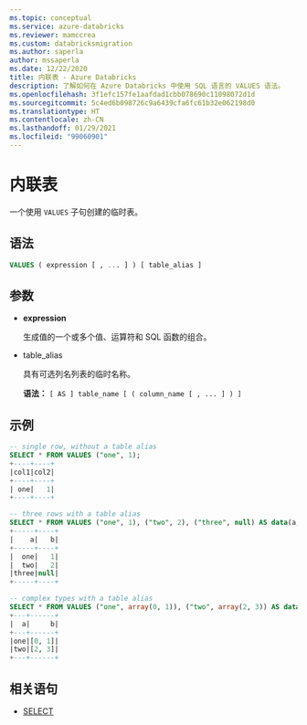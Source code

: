 ```yaml
---
ms.topic: conceptual
ms.service: azure-databricks
ms.reviewer: mamccrea
ms.custom: databricksmigration
ms.author: saperla
author: mssaperla
ms.date: 12/22/2020
title: 内联表 - Azure Databricks
description: 了解如何在 Azure Databricks 中使用 SQL 语言的 VALUES 语法。
ms.openlocfilehash: 3f1efc157fe1aafdad1cbb078690c11098072d1d
ms.sourcegitcommit: 5c4ed6b098726c9a6439cfa6fc61b32e062198d0
ms.translationtype: HT
ms.contentlocale: zh-CN
ms.lasthandoff: 01/29/2021
ms.locfileid: "99060901"
---
```

# <a name="inline-table"></a>内联表

一个使用 ``VALUES`` 子句创建的临时表。

## <a name="syntax"></a>语法

```sql
VALUES ( expression [ , ... ] ) [ table_alias ]
```

## <a name="parameters"></a>参数

* **expression**

  生成值的一个或多个值、运算符和 SQL 函数的组合。

* table_alias

  具有可选列名列表的临时名称。

  **语法：** ``[ AS ] table_name [ ( column_name [ , ... ] ) ]``

## <a name="examples"></a>示例

```sql
-- single row, without a table alias
SELECT * FROM VALUES ("one", 1);
+----+----+
|col1|col2|
+----+----+
| one|   1|
+----+----+

-- three rows with a table alias
SELECT * FROM VALUES ("one", 1), ("two", 2), ("three", null) AS data(a, b);
+-----+----+
|    a|   b|
+-----+----+
|  one|   1|
|  two|   2|
|three|null|
+-----+----+

-- complex types with a table alias
SELECT * FROM VALUES ("one", array(0, 1)), ("two", array(2, 3)) AS data(a, b);
+---+------+
|  a|     b|
+---+------+
|one|[0, 1]|
|two|[2, 3]|
+---+------+
```

## <a name="related-statements"></a>相关语句

* [SELECT](sql-ref-syntax-qry-select.md)